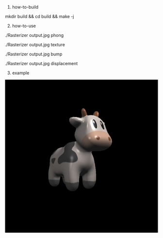 1. how-to-build

mkdir build && cd build && make -j 

2. how-to-use

./Rasterizer output.jpg phong 

./Rasterizer output.jpg texture

./Rasterizer output.jpg bump 

./Rasterizer output.jpg displacement 

3. example

![cow](https://raw.githubusercontent.com/tpoisonooo/render-cow/master/image/texture.jpg)
